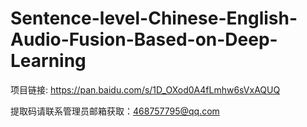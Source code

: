 # Sentence-level-Chinese-English-Audio-Fusion-Based-on-Deep-Learning
项目链接: https://pan.baidu.com/s/1D_OXod0A4fLmhw6sVxAQUQ 

提取码请联系管理员邮箱获取：468757795@qq.com
